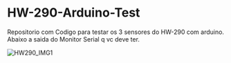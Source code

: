 # HW-290-Arduino-Test
Repositorio com Codigo para testar os 3 sensores do HW-290 com arduino.
Abaixo a saida do Monitor Serial q vc deve ter.

![HW290_IMG1](https://user-images.githubusercontent.com/100097972/154868323-a436760e-c03e-4178-8887-708b25bb5c8b.JPG)
